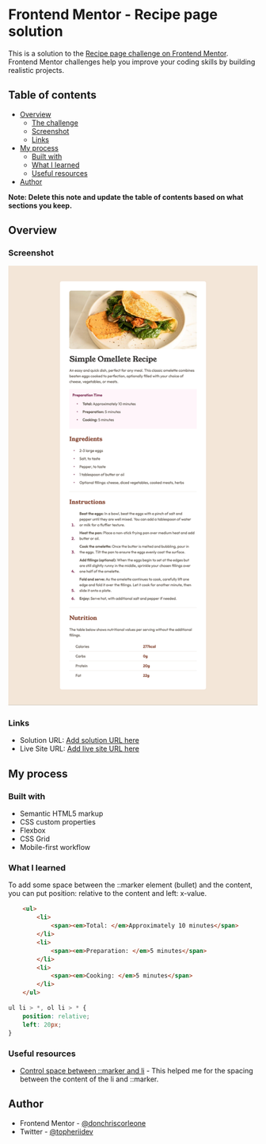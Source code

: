# Frontend Mentor - Recipe page solution

This is a solution to the [Recipe page challenge on Frontend Mentor](https://www.frontendmentor.io/challenges/recipe-page-KiTsR8QQKm). Frontend Mentor challenges help you improve your coding skills by building realistic projects. 

## Table of contents

- [Overview](#overview)
  - [The challenge](#the-challenge)
  - [Screenshot](#screenshot)
  - [Links](#links)
- [My process](#my-process)
  - [Built with](#built-with)
  - [What I learned](#what-i-learned)
  - [Useful resources](#useful-resources)
- [Author](#author)

**Note: Delete this note and update the table of contents based on what sections you keep.**

## Overview

### Screenshot

![](./screenshots/Desktop%20screenshot.png)

### Links

- Solution URL: [Add solution URL here](https://your-solution-url.com)
- Live Site URL: [Add live site URL here](https://your-live-site-url.com)

## My process

### Built with

- Semantic HTML5 markup
- CSS custom properties
- Flexbox
- CSS Grid
- Mobile-first workflow

### What I learned

To add some space between the ::marker element (bullet) and the content, you can put position: relative to the content and left: x-value.

```html
    <ul>  
        <li>
            <span><em>Total: </em>Approximately 10 minutes</span>
        </li>
        <li>
            <span><em>Preparation: </em>5 minutes</span>
        </li>
        <li>
            <span><em>Cooking: </em>5 minutes</span>
        </li>
    </ul>
```
```css
ul li > *, ol li > * {
    position: relative;
    left: 20px;
}
```

### Useful resources

- [Control space between ::marker and li](https://stackoverflow.com/questions/4373046/css-control-space-between-bullet-and-li) - This helped me for the spacing between the content of the li and ::marker.

## Author

- Frontend Mentor - [@donchriscorleone](https://www.frontendmentor.io/profile/donchriscorleone)
- Twitter - [@topheriidev](https://twitter.com/topheriidev)